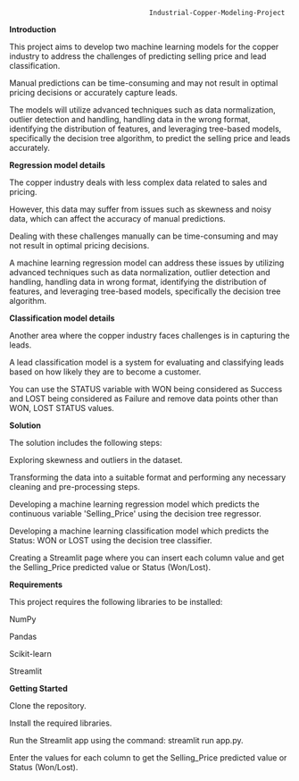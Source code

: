                                        Industrial-Copper-Modeling-Project
**Introduction**

This project aims to develop two machine learning models for the copper industry to address the challenges of predicting selling price and lead classification.

Manual predictions can be time-consuming and may not result in optimal pricing decisions or accurately capture leads. 

The models will utilize advanced techniques such as data normalization, outlier detection and handling, handling data in the wrong format, identifying the distribution of features, and leveraging tree-based models, specifically the decision tree algorithm, to predict the selling price and leads accurately.

**Regression model details**

The copper industry deals with less complex data related to sales and pricing.

However, this data may suffer from issues such as skewness and noisy data, which can affect the accuracy of manual predictions. 

Dealing with these challenges manually can be time-consuming and may not result in optimal pricing decisions.

A machine learning regression model can address these issues by utilizing advanced techniques such as data normalization, outlier detection and handling, handling data in wrong format, identifying the distribution of features, and leveraging tree-based models, specifically the decision tree algorithm.

**Classification model details**

Another area where the copper industry faces challenges is in capturing the leads.

A lead classification model is a system for evaluating and classifying leads based on how likely they are to become a customer. 

You can use the STATUS variable with WON being considered as Success and LOST being considered as Failure and remove data points other than WON, LOST STATUS values.

**Solution**

The solution includes the following steps:

Exploring skewness and outliers in the dataset.

Transforming the data into a suitable format and performing any necessary cleaning and pre-processing steps.

Developing a machine learning regression model which predicts the continuous variable 'Selling_Price' using the decision tree regressor.

Developing a machine learning classification model which predicts the Status: WON or LOST using the decision tree classifier.

Creating a Streamlit page where you can insert each column value and get the Selling_Price predicted value or Status (Won/Lost).

**Requirements**

This project requires the following libraries to be installed:

NumPy

Pandas

Scikit-learn

Streamlit

**Getting Started**

Clone the repository.

Install the required libraries.

Run the Streamlit app using the command: streamlit run app.py.

Enter the values for each column to get the Selling_Price predicted value or Status (Won/Lost).

